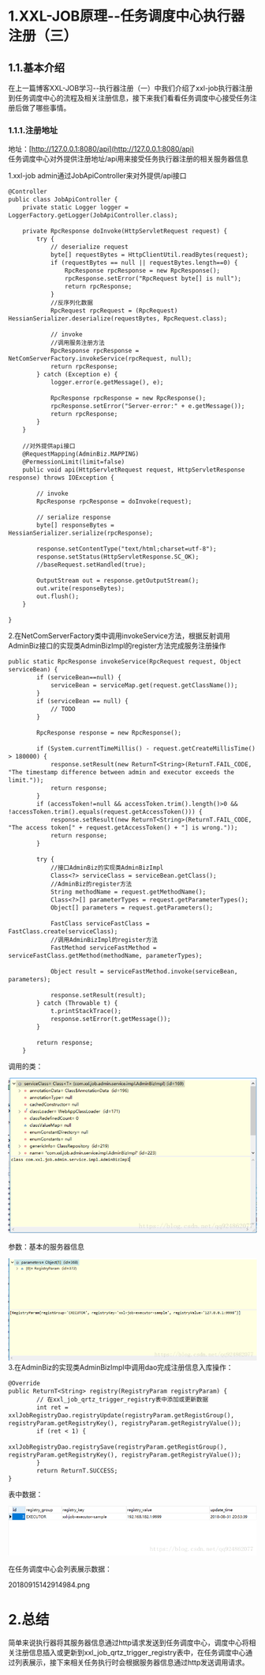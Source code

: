 # 1.XXL-JOB原理--任务调度中心执行器注册（三）

## 1.1.基本介绍

在上一篇博客XXL-JOB学习--执行器注册（一）中我们介绍了xxl-job执行器注册到任务调度中心的流程及相关注册信息，接下来我们看看任务调度中心接受任务注册后做了哪些事情。

### 1.1.1.注册地址

地址：[http://127.0.0.1:8080/api](http://127.0.0.1:8080/api)  
任务调度中心对外提供注册地址/api用来接受任务执行器注册的相关服务器信息

1.xxl-job admin通过JobApiController来对外提供/api接口

```
@Controller
public class JobApiController {
    private static Logger logger = LoggerFactory.getLogger(JobApiController.class);

    private RpcResponse doInvoke(HttpServletRequest request) {
        try {
            // deserialize request
            byte[] requestBytes = HttpClientUtil.readBytes(request);
            if (requestBytes == null || requestBytes.length==0) {
                RpcResponse rpcResponse = new RpcResponse();
                rpcResponse.setError("RpcRequest byte[] is null");
                return rpcResponse;
            }
            //反序列化数据
            RpcRequest rpcRequest = (RpcRequest) HessianSerializer.deserialize(requestBytes, RpcRequest.class);

            // invoke
            //调用服务注册方法
            RpcResponse rpcResponse = NetComServerFactory.invokeService(rpcRequest, null);
            return rpcResponse;
        } catch (Exception e) {
            logger.error(e.getMessage(), e);

            RpcResponse rpcResponse = new RpcResponse();
            rpcResponse.setError("Server-error:" + e.getMessage());
            return rpcResponse;
        }
    }

    //对外提供api接口
    @RequestMapping(AdminBiz.MAPPING)
    @PermessionLimit(limit=false)
    public void api(HttpServletRequest request, HttpServletResponse response) throws IOException {

        // invoke
        RpcResponse rpcResponse = doInvoke(request);

        // serialize response
        byte[] responseBytes = HessianSerializer.serialize(rpcResponse);

        response.setContentType("text/html;charset=utf-8");
        response.setStatus(HttpServletResponse.SC_OK);
        //baseRequest.setHandled(true);

        OutputStream out = response.getOutputStream();
        out.write(responseBytes);
        out.flush();
    }

}
```

2.在NetComServerFactory类中调用invokeService方法，根据反射调用AdminBiz接口的实现类AdminBizImpl的register方法完成服务注册操作

```
public static RpcResponse invokeService(RpcRequest request, Object serviceBean) {
        if (serviceBean==null) {
            serviceBean = serviceMap.get(request.getClassName());
        }
        if (serviceBean == null) {
            // TODO
        }

        RpcResponse response = new RpcResponse();

        if (System.currentTimeMillis() - request.getCreateMillisTime() > 180000) {
            response.setResult(new ReturnT<String>(ReturnT.FAIL_CODE, "The timestamp difference between admin and executor exceeds the limit."));
            return response;
        }
        if (accessToken!=null && accessToken.trim().length()>0 && !accessToken.trim().equals(request.getAccessToken())) {
            response.setResult(new ReturnT<String>(ReturnT.FAIL_CODE, "The access token[" + request.getAccessToken() + "] is wrong."));
            return response;
        }

        try {
            //接口AdminBiz的实现类AdminBizImpl
            Class<?> serviceClass = serviceBean.getClass();
            //AdminBiz的register方法
            String methodName = request.getMethodName();
            Class<?>[] parameterTypes = request.getParameterTypes();
            Object[] parameters = request.getParameters();

            FastClass serviceFastClass = FastClass.create(serviceClass);
            //调用AdminBizImpl的register方法
            FastMethod serviceFastMethod = serviceFastClass.getMethod(methodName, parameterTypes);

            Object result = serviceFastMethod.invoke(serviceBean, parameters);

            response.setResult(result);
        } catch (Throwable t) {
            t.printStackTrace();
            response.setError(t.getMessage());
        }

        return response;
    }
```

调用的类：

![](/static/image/20180915141957718.png)

参数：基本的服务器信息

![](/static/image/20180915142414402.png)  
3.在AdminBiz的实现类AdminBizImpl中调用dao完成注册信息入库操作：

```
@Override
public ReturnT<String> registry(RegistryParam registryParam) {
        // 在xxl_job_qrtz_trigger_registry表中添加或更新数据
        int ret = xxlJobRegistryDao.registryUpdate(registryParam.getRegistGroup(), registryParam.getRegistryKey(), registryParam.getRegistryValue());
        if (ret < 1) {
            xxlJobRegistryDao.registrySave(registryParam.getRegistGroup(), registryParam.getRegistryKey(), registryParam.getRegistryValue());
        }
        return ReturnT.SUCCESS;
}
```

表中数据：

![](/static/image/20180915142945462.png)

在任务调度中心会列表展示数据：

20180915142914984.png

# 2.总结
简单来说执行器将其服务器信息通过http请求发送到任务调度中心，调度中心将相关注册信息插入或更新到xxl_job_qrtz_trigger_registry表中，在任务调度中心通过列表展示，接下来相关任务执行时会根据服务器信息通过http发送调用请求。


